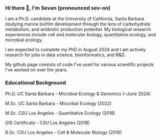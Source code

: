 ### Hi there 👋, I'm Sevan (pronounced sev-on)
I am a Ph.D. candidate at the University of California, Santa Barbara studying marine biofilm development through the lens of carbohydrate metabolism, and antibiotic production potential. My biological research experiences include cell and molecular biology, quantitative ecology, and microbial ecology. 

I am expected to complete my PhD in August 2024 and I am actively research for jobs in data science, bioinformatics, and R&D. 

My github page consists of code I've used for various scientific projects I've worked on over the years.

### Educational Background
Ph.D. UC Santa Barbara - Microbial Ecology & Genomics (~June 2024)

M.Sc. UC Santa Barbara - Micoribal Ecology (2022)

M.Sc. CSU Los Angeles - Quantitative Ecology (2018)

GIS Certificate - CSU Los Angeles (2018)

B.Sc. CSU Los Angeles - Cell & Molecular Biology (2016)
